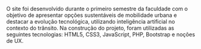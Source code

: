 O site foi desenvolvido durante o primeiro semestre da faculdade com o objetivo de apresentar opções sustentáveis de mobilidade urbana e destacar a evolução tecnológica, utilizando inteligência artificial no contexto do trânsito. Na construção do projeto, foram utilizadas as seguintes tecnologias: HTML5, CSS3, JavaScript, PHP, Bootstrap e noções de UX.
